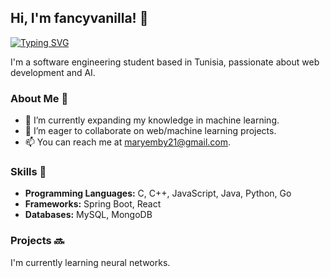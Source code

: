 ## Hi, I'm fancyvanilla! 👋

[![Typing SVG](https://readme-typing-svg.demolab.com?font=Fira+Code&pause=1000&random=false&width=435&lines=React+Developer;Aspiring+Full-Stack+Engineer;AI+Enthusiast;Love+Learning+New+Things)](https://git.io/typing-svg)

I'm a software engineering student based in Tunisia, passionate about web development and AI.

### About Me 🙌

- 🌱 I’m currently expanding my knowledge in machine learning.
- 👯 I’m eager to collaborate on web/machine learning projects.
- 📫 You can reach me at maryemby21@gmail.com.

### Skills 🚀

- **Programming Languages:** C, C++, JavaScript, Java, Python, Go
- **Frameworks:** Spring Boot, React
- **Databases:** MySQL, MongoDB

### Projects 🔜
I'm currently learning neural networks.
<!--
**fancyvanilla/fancyvanilla** is a ✨ _special_ ✨ repository because its `README.md` (this file) appears on your GitHub profile.

Here are some ideas to get you started:

- 🔭 I’m currently working on ...
- 🌱 I’m currently learning ...
- 👯 I’m looking to collaborate on ...
- 🤔 I’m looking for help with ...
- 💬 Ask me about ...
- 📫 How to reach me: ...
- 😄 Pronouns: ...
- ⚡ Fun fact: ...
-->
